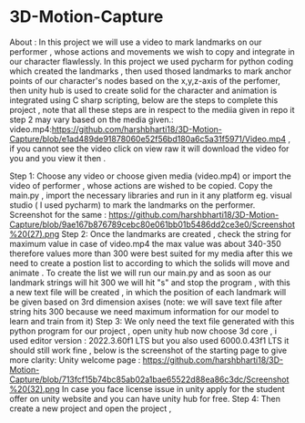 # 3D-Motion-Capture
About  :
        In this project we will use a video to mark landmarks on our performer , whose actions and movements we wish to copy and integrate in our character flawlessly.
        In this project we used pycharm for python coding which created the landmarks , then used thosed landmarks to mark anchor points of our character's nodes              based on the x,y,z-axis of the perfomer,
        then unity hub is used to create solid for the character and animation is integrated using C sharp scripting, below are the steps to complete this project , 
        note that all these steps are in respect to the mediia given in repo  it step 2 may vary based on the media given.:
        video.mp4:https://github.com/harshbharti18/3D-Motion-Capture/blob/e1ad489de91878060e52f56bd180a6c5a31f5971/Video.mp4 , if you cannot see the video click on            view raw it will download the video for you and you view it then .

Step 1:
        Choose any video or choose given media (video.mp4) or import the video of performer , whose actions are wished to be copied.
        Copy the main.py , import the necessary libraries and run in it  any platform eg. visual studio ( I used pycharm) to mark the landmarks on the performer.
        Screenshot for the same : https://github.com/harshbharti18/3D-Motion-Capture/blob/9ae167b876789cebc80e061bb01b5486dd2ce3e0/Screenshot%20(27).png 
Step 2:
        Once the landmarks are created , check the string for maximum value in case of video.mp4 the max value was about 340-350 therefore values more than 300 were           best suited for my media after this we need to create a postion list to according to which the solids will move and animate .
        To create the list we will run our main.py and as soon as our landmark strings will hit 300 we will hit "s" and stop the program , with this a new text file 
        will be created , in which the position of each landmark will be given based on 3rd dimension axises (note: we will save text file after string hits 300               because we need maximum information for our model to learn and train from it)
Step 3:
        We only need the text file generated with this python program for our project , open unity hub now choose 3d core , i used editor version : 2022.3.60f1 LTS
        but you also used 6000.0.43f1 LTS it should still work fine , below is the screenshot of the starting page to give more clarity:
        Unity welcome page : https://github.com/harshbharti18/3D-Motion-Capture/blob/713fcf15b74bc85ab02a1bae65522d88ea86c3dc/Screenshot%20(32).png
        In case you face license issue in unity apply for the student offer on unity website and you can have unity hub for free.
Step 4:
        Then create a new project and open the project , 
        
